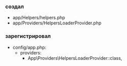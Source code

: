 ### создал
- app/Helpers/helpers.php
- app/Providers/HelpersLoaderProvider.php
### зарегистрировал
- config/app.php:
  - providers:
    - App\Providers\HelpersLoaderProvider::class,